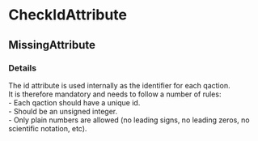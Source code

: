 ﻿---  
uid: Validator_3_31_1  
---

# CheckIdAttribute

## MissingAttribute

### Details

The id attribute is used internally as the identifier for each qaction.  
It is therefore mandatory and needs to follow a number of rules:  
\- Each qaction should have a unique id.  
\- Should be an unsigned integer.  
\- Only plain numbers are allowed (no leading signs, no leading zeros, no scientific notation, etc).
